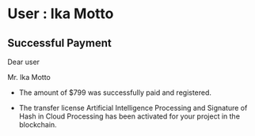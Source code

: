 User : Ika Motto
=============

Successful Payment
---------------------

Dear user

Mr. Ika Motto

* The amount of $799 was successfully paid and registered.

* The transfer license Artificial Intelligence Processing and Signature of Hash in Cloud Processing has been activated for your project in the blockchain.
  # 
